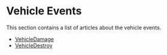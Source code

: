 # Vehicle Events

This section contains a list of articles about the vehicle events.

* [VehicleDamage](vehicle-damage.md)
* [VehicleDestroy](vehicle-destroy.md)